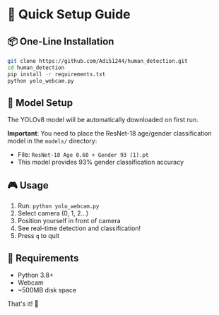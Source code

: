 # 🚀 Quick Setup Guide

## 📦 One-Line Installation

```bash
git clone https://github.com/Adi51244/human_detection.git
cd human_detection
pip install -r requirements.txt
python yolo_webcam.py
```

## 🧠 Model Setup

The YOLOv8 model will be automatically downloaded on first run.

**Important**: You need to place the ResNet-18 age/gender classification model in the `models/` directory:
- File: `ResNet-18 Age 0.60 + Gender 93 (1).pt`
- This model provides 93% gender classification accuracy

## 🎮 Usage

1. Run: `python yolo_webcam.py`
2. Select camera (0, 1, 2...)
3. Position yourself in front of camera
4. See real-time detection and classification!
5. Press `q` to quit

## 🔧 Requirements

- Python 3.8+
- Webcam
- ~500MB disk space

That's it! 🎉
